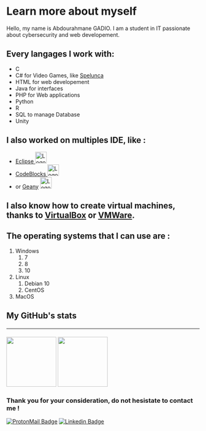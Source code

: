 
# Learn more about myself

Hello, my name is Abdourahmane GADIO. I am a student in IT passionate about cybersecurity and web developement.<br>

## Every langages I work with:

<ul> 
  <li>C</li>
  <li>C# for Video Games, like <a href="https://github.com/NathanDelorme/Spelunca">Spelunca</a> </li>
  <li>HTML for web developement</li>
  <li>Java for interfaces</li>
  <li>PHP for Web applications</li>
  <li>Python</li>
  <li>R</li>
  <li>SQL to manage Database</li>
  <li>Unity</li>  
</ul>

## I also worked on multiples IDE, like :
<ul>
  
  <li> <a href="https://www.eclipse.org/"> Eclipse </a> 
    <img src=https://www.eclipse.org/downloads/assets/public/images/logo-eclipse.png alt="Logo Eclipse" width="30"> </li>
  
  <li> <a href="https://www.codeblocks.org/"> CodeBlocks </a> 
    <img src=https://www.codeblocks.org/images/logo160.png alt="Logo CodeBlocks" width="30"> </li>
  
  <li> or <a href="https://www.geany.org/"> Geany</a> 
    <img src=https://www.geany.org/static/img/geany.svg alt="Logo Geany" width="30"> </li>
  
</ul>

## I also know how to create virtual machines, thanks to <a href="https://www.virtualbox.org/">VirtualBox</a> or <a href="https://www.vmware.com/">VMWare</a>.

## The operating systems that I can use are : <br>

<ol>

<li>Windows
  <ol>
  <li>7</li>
  <li>8</li>
  <li>10</li>
  </ol>
</li>  
  
<li>Linux
  <ol>
  <li>Debian 10</li>
  <li>CentOS</li>
</ol>    
  
</li>    
<li>MacOS</li>
</ol> 

## My GitHub's stats<hr>

<img src='https://github-readme-stats.vercel.app/api?username=abdourahmanegadio&hide_title=true&hide_border=true&show_icons=true&include_all_commits=true&count_private=true&line_height=21&text_color=000&icon_color=000&theme=auto' height=130px>   <img src='https://github-readme-stats.vercel.app/api/top-langs/?username=abdourahmanegadio&hide=html&hide_title=true&hide_border=true&layout=compact&langs_count=7&exclude_repo=comp426&text_color=000&icon_color=ffftheme=auto' height=130px>

### Thank you for your consideration, do not hesistate to contact me !

[![ProtonMail Badge][protonmail]](mailto:agadio@protonmail.com)      [![Linkedin Badge][linkedin]](https://www.linkedin.com/in/abdourahmane-g/)


[//]: # (Liens des références utilisées dans le corps du Markdown)

[protonmail]: https://img.shields.io/badge/ProtonMail-8B89CC?style=for-the-badge&logo=protonmail&logoColor=white

[linkedin]: https://img.shields.io/badge/LinkedIn-0077B5?style=for-the-badge&logo=linkedin&logoColor=white
